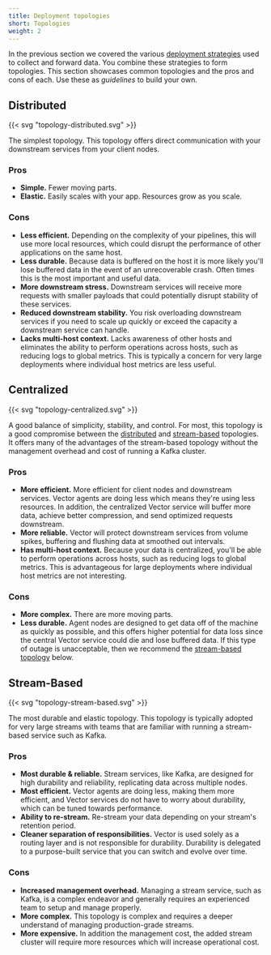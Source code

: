 ```yaml
---
title: Deployment topologies
short: Topologies
weight: 2
---
```


In the previous section we covered the various [deployment strategies][roles] used to collect and forward data. You combine these
strategies to form topologies. This section showcases common topologies and the pros and cons of each. Use these as _guidelines_ to build your own.

## Distributed

{{< svg "topology-distributed.svg" >}}

The simplest topology. This topology offers direct communication with your
downstream services from your client nodes.

### Pros

- **Simple.** Fewer moving parts.
- **Elastic.** Easily scales with your app. Resources grow as you scale.

### Cons

- **Less efficient.** Depending on the complexity of your pipelines, this will
  use more local resources, which could disrupt the performance of other
  applications on the same host.
- **Less durable.** Because data is buffered on the host it is more likely
  you'll lose buffered data in the event of an unrecoverable crash. Often times
  this is the most important and useful data.
- **More downstream stress.** Downstream services will receive more requests
  with smaller payloads that could potentially disrupt stability of these
  services.
- **Reduced downstream stability.** You risk overloading downstream services
  if you need to scale up quickly or exceed the capacity a downstream service
  can handle.
- **Lacks multi-host context.** Lacks awareness of other hosts and eliminates
  the ability to perform operations across hosts, such as reducing logs to
  global metrics. This is typically a concern for very large deployments where
  individual host metrics are less useful.

## Centralized

{{< svg "topology-centralized.svg" >}}

A good balance of simplicity, stability, and control. For most, this topology
is a good compromise between the [distributed](#distributed) and
[stream-based](#stream-based) topologies. It offers many of the advantages of
the stream-based topology without the management overhead and cost of running a
Kafka cluster.

### Pros

- **More efficient.** More efficient for client nodes and downstream services.
  Vector agents are doing less which means they're using less resources. In
  addition, the centralized Vector service will buffer more data, achieve
  better compression, and send optimized requests downstream.
- **More reliable.** Vector will protect downstream services from volume spikes,
  buffering and flushing data at smoothed out intervals.
- **Has multi-host context.** Because your data is centralized, you'll be able
  to perform operations across hosts, such as reducing logs to global metrics.
  This is advantageous for large deployments where individual host metrics are
  not interesting.

### Cons

- **More complex.** There are more moving parts.
- **Less durable.** Agent nodes are designed to get data off of the machine as
  quickly as possible, and this offers higher potential for data loss since the
  central Vector service could die and lose buffered data. If this type of
  outage is unacceptable, then we recommend the
  [stream-based topology](#stream-based) below.

## Stream-Based

{{< svg "topology-stream-based.svg" >}}

The most durable and elastic topology. This topology is typically adopted for
very large streams with teams that are familiar with running a stream-based
service such as Kafka.

### Pros

- **Most durable & reliable.** Stream services, like Kafka, are designed for
  high durability and reliability, replicating data across multiple nodes.
- **Most efficient.** Vector agents are doing less, making them more efficient,
  and Vector services do not have to worry about durability, which can be tuned
  towards performance.
- **Ability to re-stream.** Re-stream your data depending on your stream's
  retention period.
- **Cleaner separation of responsibilities.** Vector is used solely as a routing
  layer and is not responsible for durability. Durability is delegated to a
  purpose-built service that you can switch and evolve over time.

### Cons

- **Increased management overhead.** Managing a stream service, such as Kafka,
  is a complex endeavor and generally requires an experienced team to setup and
  manage properly.
- **More complex.** This topology is complex and requires a deeper understand of
  managing production-grade streams.
- **More expensive.** In addition the management cost, the added stream cluster
  will require more resources which will increase operational cost.

[roles]: /docs/setup/deployment/roles
